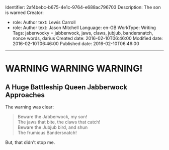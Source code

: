 Identifier: 2af4bebc-b675-4e1c-9764-e688ac796703
Description: The son is warned
Creator:
  - role: Author
    text: Lewis Carroll
  - role: Author
    text: Jason Mitchell
Language: en-GB
WorkType: Writing
Tags: jaberwocky = jabberwock, jaws, claws, jubjub, bandersnatch, nonce words, darius
Created date: 2016-02-10T06:46:00
Modified date: 2016-02-10T06:46:00
Published date: 2016-02-10T06:46:00

---

WARNING WARNING WARNING!
========================

A Huge Battleship Queen Jabberwock Approaches
---------------------------------------------

The warning was clear:

> Beware the Jabberwock, my son!  
> The jaws that bite, the claws that catch!  
> Beware the Jubjub bird, and shun  
> The frumious Bandersnatch!  

But, that didn't stop me.
